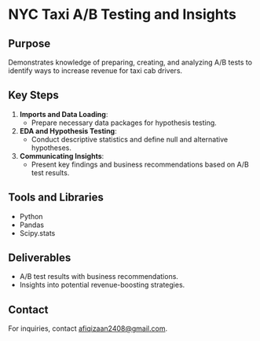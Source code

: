 # NYC Taxi A/B Testing and Insights

## Purpose
Demonstrates knowledge of preparing, creating, and analyzing A/B tests to identify ways to increase revenue for taxi cab drivers.

## Key Steps
1. **Imports and Data Loading**:
   - Prepare necessary data packages for hypothesis testing.
2. **EDA and Hypothesis Testing**:
   - Conduct descriptive statistics and define null and alternative hypotheses.
3. **Communicating Insights**:
   - Present key findings and business recommendations based on A/B test results.

## Tools and Libraries
- Python
- Pandas
- Scipy.stats

## Deliverables
- A/B test results with business recommendations.
- Insights into potential revenue-boosting strategies.

## Contact
For inquiries, contact afiqizaan2408@gmail.com.
